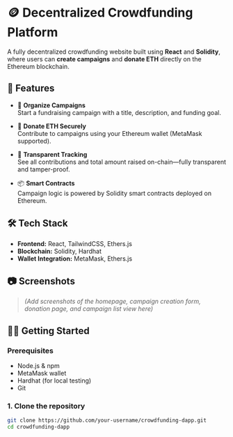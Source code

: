 # 🪙 Decentralized Crowdfunding Platform

A fully decentralized crowdfunding website built using **React** and **Solidity**, where users can **create campaigns** and **donate ETH** directly on the Ethereum blockchain.

## 🚀 Features

- 📢 **Organize Campaigns**  
  Start a fundraising campaign with a title, description, and funding goal.

- 💸 **Donate ETH Securely**  
  Contribute to campaigns using your Ethereum wallet (MetaMask supported).

- 🧾 **Transparent Tracking**  
  See all contributions and total amount raised on-chain—fully transparent and tamper-proof.

- 📦 **Smart Contracts**  
  Campaign logic is powered by Solidity smart contracts deployed on Ethereum.

## 🛠️ Tech Stack

- **Frontend:** React, TailwindCSS, Ethers.js
- **Blockchain:** Solidity, Hardhat
- **Wallet Integration:** MetaMask, Ethers.js

## 📷 Screenshots

> _(Add screenshots of the homepage, campaign creation form, donation page, and campaign list view here)_

## 🧑‍💻 Getting Started

### Prerequisites

- Node.js & npm
- MetaMask wallet
- Hardhat (for local testing)
- Git

### 1. Clone the repository

```bash
git clone https://github.com/your-username/crowdfunding-dapp.git
cd crowdfunding-dapp
